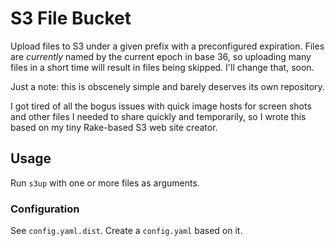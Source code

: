 # S3 File Bucket

Upload files to S3 under a given prefix with a preconfigured expiration. Files
are *currently* named by the current epoch in base 36, so uploading many files
in a short time will result in files being skipped. I'll change that, soon.

Just a note: this is obscenely simple and barely deserves its own repository.

I got tired of all the bogus issues with quick image hosts for screen shots and
other files I needed to share quickly and temporarily, so I wrote this based on
my tiny Rake-based S3 web site creator.

## Usage

Run `s3up` with one or more files as arguments.

### Configuration

See `config.yaml.dist`. Create a `config.yaml` based on it.

